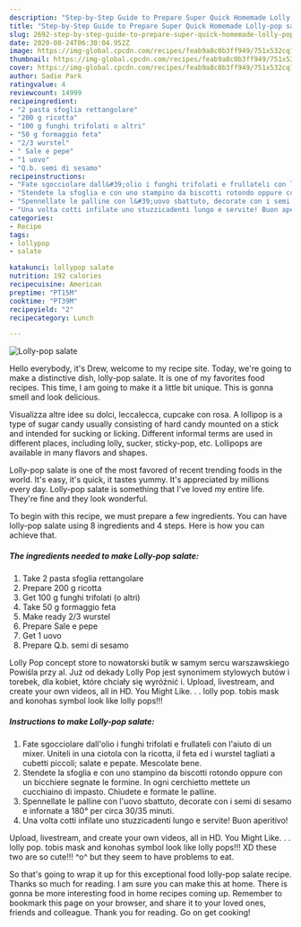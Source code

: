 ```yaml
---
description: "Step-by-Step Guide to Prepare Super Quick Homemade Lolly-pop salate"
title: "Step-by-Step Guide to Prepare Super Quick Homemade Lolly-pop salate"
slug: 2692-step-by-step-guide-to-prepare-super-quick-homemade-lolly-pop-salate
date: 2020-08-24T06:30:04.952Z
image: https://img-global.cpcdn.com/recipes/feab9a8c0b3ff949/751x532cq70/lolly-pop-salate-recipe-main-photo.jpg
thumbnail: https://img-global.cpcdn.com/recipes/feab9a8c0b3ff949/751x532cq70/lolly-pop-salate-recipe-main-photo.jpg
cover: https://img-global.cpcdn.com/recipes/feab9a8c0b3ff949/751x532cq70/lolly-pop-salate-recipe-main-photo.jpg
author: Sadie Park
ratingvalue: 4
reviewcount: 14999
recipeingredient:
- "2 pasta sfoglia rettangolare"
- "200 g ricotta"
- "100 g funghi trifolati o altri"
- "50 g formaggio feta"
- "2/3 wurstel"
- " Sale e pepe"
- "1 uovo"
- "Q.b. semi di sesamo"
recipeinstructions:
- "Fate sgocciolare dall&#39;olio i funghi trifolati e frullateli con l&#39;aiuto di un mixer. Uniteli in una ciotola con la ricotta, il feta ed i wurstel tagliati a cubetti piccoli; salate e pepate. Mescolate bene."
- "Stendete la sfoglia e con uno stampino da biscotti rotondo oppure con un bicchiere segnate le formine. In ogni cerchietto mettete un cucchiaino di impasto. Chiudete e formate le palline."
- "Spennellate le palline con l&#39;uovo sbattuto, decorate con i semi di sesamo e infornate a 180° per circa 30/35 minuti."
- "Una volta cotti infilate uno stuzzicadenti lungo e servite! Buon aperitivo!"
categories:
- Recipe
tags:
- lollypop
- salate

katakunci: lollypop salate 
nutrition: 192 calories
recipecuisine: American
preptime: "PT15M"
cooktime: "PT39M"
recipeyield: "2"
recipecategory: Lunch

---
```



![Lolly-pop salate](https://img-global.cpcdn.com/recipes/feab9a8c0b3ff949/751x532cq70/lolly-pop-salate-recipe-main-photo.jpg)

Hello everybody, it's Drew, welcome to my recipe site. Today, we're going to make a distinctive dish, lolly-pop salate. It is one of my favorites food recipes. This time, I am going to make it a little bit unique. This is gonna smell and look delicious.

Visualizza altre idee su dolci, leccalecca, cupcake con rosa. A lollipop is a type of sugar candy usually consisting of hard candy mounted on a stick and intended for sucking or licking. Different informal terms are used in different places, including lolly, sucker, sticky-pop, etc. Lollipops are available in many flavors and shapes.

Lolly-pop salate is one of the most favored of recent trending foods in the world. It's easy, it's quick, it tastes yummy. It's appreciated by millions every day. Lolly-pop salate is something that I've loved my entire life. They're fine and they look wonderful.


To begin with this recipe, we must prepare a few ingredients. You can have lolly-pop salate using 8 ingredients and 4 steps. Here is how you can achieve that.

<!--inarticleads1-->

##### The ingredients needed to make Lolly-pop salate:

1. Take 2 pasta sfoglia rettangolare
1. Prepare 200 g ricotta
1. Get 100 g funghi trifolati (o altri)
1. Take 50 g formaggio feta
1. Make ready 2/3 wurstel
1. Prepare  Sale e pepe
1. Get 1 uovo
1. Prepare Q.b. semi di sesamo


Lolly Pop concept store to nowatorski butik w samym sercu warszawskiego Powiśla przy al. Już od dekady Lolly Pop jest synonimem stylowych butów i torebek, dla kobiet, które chciały się wyróżnić i. Upload, livestream, and create your own videos, all in HD. You Might Like. . . lolly pop. tobis mask and konohas symbol look like lolly pops!!! 

<!--inarticleads2-->

##### Instructions to make Lolly-pop salate:

1. Fate sgocciolare dall&#39;olio i funghi trifolati e frullateli con l&#39;aiuto di un mixer. Uniteli in una ciotola con la ricotta, il feta ed i wurstel tagliati a cubetti piccoli; salate e pepate. Mescolate bene.
1. Stendete la sfoglia e con uno stampino da biscotti rotondo oppure con un bicchiere segnate le formine. In ogni cerchietto mettete un cucchiaino di impasto. Chiudete e formate le palline.
1. Spennellate le palline con l&#39;uovo sbattuto, decorate con i semi di sesamo e infornate a 180° per circa 30/35 minuti.
1. Una volta cotti infilate uno stuzzicadenti lungo e servite! Buon aperitivo!


Upload, livestream, and create your own videos, all in HD. You Might Like. . . lolly pop. tobis mask and konohas symbol look like lolly pops!!! XD these two are so cute!!! ^o^ but they seem to have problems to eat. 

So that's going to wrap it up for this exceptional food lolly-pop salate recipe. Thanks so much for reading. I am sure you can make this at home. There is gonna be more interesting food in home recipes coming up. Remember to bookmark this page on your browser, and share it to your loved ones, friends and colleague. Thank you for reading. Go on get cooking!
